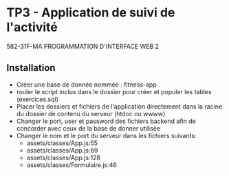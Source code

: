# TP3 - Application de suivi de l'activité
582-31F-MA PROGRAMMATION D'INTERFACE WEB 2

## Installation
* Créer une base de donnée nommée : fitness-app
* rouler le script inclus dans le dossier pour créer et populer les tables (exercices.sql)
* Placer les dossiers et fichiers de l'application directement dans la racine du dossier de contenu du serveur (htdoc ou wwww)
* Changer le port, user et password des fichiers backend afin de concorder avec ceux de la base de donner utilisée
* Changer le nom et le port du serveur dans les fichiers suivants:
	* assets/classes/App.js:55
	* assets/classes/App.js:69
	* assets/classes/App.js:128
	* assets/classes/Formulaire.js:46